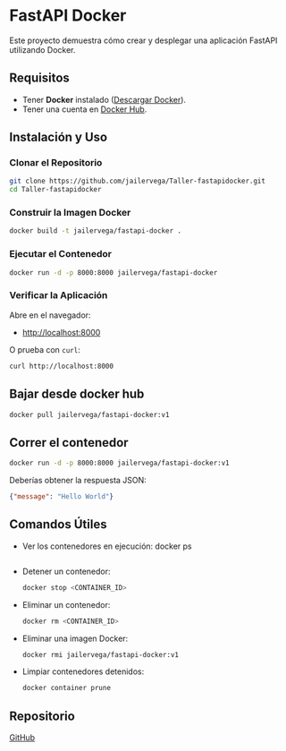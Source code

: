 # FastAPI Docker

Este proyecto demuestra cómo crear y desplegar una aplicación FastAPI utilizando Docker.

##  Requisitos
- Tener **Docker** instalado ([Descargar Docker](https://www.docker.com/get-started)).
- Tener una cuenta en [Docker Hub](https://hub.docker.com/).

##  Instalación y Uso

###  Clonar el Repositorio
```bash
git clone https://github.com/jailervega/Taller-fastapidocker.git
cd Taller-fastapidocker
```

###  Construir la Imagen Docker
```bash
docker build -t jailervega/fastapi-docker .
```

###  Ejecutar el Contenedor
```bash
docker run -d -p 8000:8000 jailervega/fastapi-docker
```

### Verificar la Aplicación
Abre en el navegador:
- [http://localhost:8000](http://localhost:8000)

O prueba con `curl`:
```bash
curl http://localhost:8000
```

## Bajar desde docker hub
```bash
docker pull jailervega/fastapi-docker:v1

```

## Correr el contenedor 
```bash
docker run -d -p 8000:8000 jailervega/fastapi-docker:v1
```
Deberías obtener la respuesta JSON:
```json
{"message": "Hello World"}
```

## Comandos Útiles
- Ver los contenedores en ejecución:
  docker ps
  ```
- Detener un contenedor:
  ```bash
  docker stop <CONTAINER_ID>
  ```
- Eliminar un contenedor:
  ```bash
  docker rm <CONTAINER_ID>
  ```
- Eliminar una imagen Docker:
  ```bash
  docker rmi jailervega/fastapi-docker:v1
  ```
- Limpiar contenedores detenidos:
  ```bash
  docker container prune
  ```

##  Repositorio
[GitHub](https://github.com/JailerWebdeveloper/Taller-fastapidocker)
